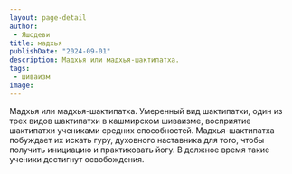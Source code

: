 ```yaml
---
layout: page-detail
author:
 - Яшодеви
title: мадхья
publishDate: "2024-09-01"
description: Мадхья или мадхья-шактипатха.
tags:
 - шиваизм
image: 
---
```


Мадхья или&nbsp;мадхья-шактипатха.
Умеренный вид шактипатхи, один из трех видов шактипатхи в кашмирском шиваизме, восприятие шактипатхи учениками средних способностей. Мадхья-шактипатха побуждает их искать гуру, духовного наставника для того, чтобы получить инициацию и практиковать йогу. В должное время такие ученики достигнут освобождения.

